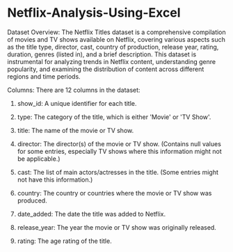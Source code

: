 # Netflix-Analysis-Using-Excel  

Dataset Overview:
The Netflix Titles dataset is a comprehensive compilation of movies and TV shows available on Netflix, covering various aspects such as the title type, director, cast, country of production, release year, rating, duration, genres (listed in), and a brief description. This dataset is instrumental for analyzing trends in Netflix content, understanding genre popularity, and examining the distribution of content across different regions and time periods.

Columns: There are 12 columns in the dataset:

1. show_id: A unique identifier for each title.
   
2. type: The category of the title, which is either 'Movie' or 'TV Show'.
   
3. title: The name of the movie or TV show.

4. director: The director(s) of the movie or TV show. (Contains null values for some entries, especially TV shows where this information might not be applicable.)

5. cast: The list of main actors/actresses in the title. (Some entries might not have this information.)

6. country: The country or countries where the movie or TV show was produced.

7. date_added: The date the title was added to Netflix.

8. release_year: The year the movie or TV show was originally released.

9. rating: The age rating of the title.
